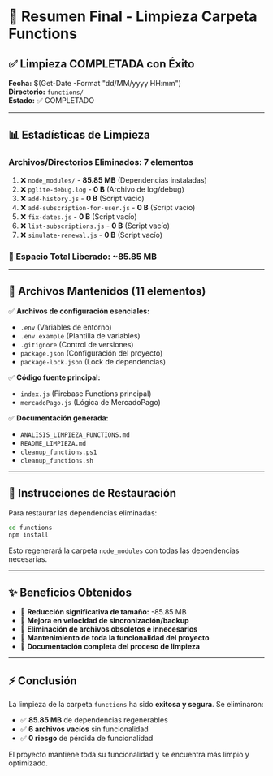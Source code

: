 # 🎉 Resumen Final - Limpieza Carpeta Functions

## ✅ Limpieza COMPLETADA con Éxito

**Fecha:** $(Get-Date -Format "dd/MM/yyyy HH:mm")  
**Directorio:** `functions/`  
**Estado:** ✅ COMPLETADO

---

## 📊 Estadísticas de Limpieza

### Archivos/Directorios Eliminados: **7 elementos**

1. ❌ `node_modules/` - **85.85 MB** (Dependencias instaladas)
2. ❌ `pglite-debug.log` - **0 B** (Archivo de log/debug)
3. ❌ `add-history.js` - **0 B** (Script vacío)
4. ❌ `add-subscription-for-user.js` - **0 B** (Script vacío)
5. ❌ `fix-dates.js` - **0 B** (Script vacío)
6. ❌ `list-subscriptions.js` - **0 B** (Script vacío)
7. ❌ `simulate-renewal.js` - **0 B** (Script vacío)

### 💾 Espacio Total Liberado: **~85.85 MB**

---

## 📂 Archivos Mantenidos (11 elementos)

✅ **Archivos de configuración esenciales:**
- `.env` (Variables de entorno)
- `.env.example` (Plantilla de variables)
- `.gitignore` (Control de versiones)
- `package.json` (Configuración del proyecto)
- `package-lock.json` (Lock de dependencias)

✅ **Código fuente principal:**
- `index.js` (Firebase Functions principal)
- `mercadoPago.js` (Lógica de MercadoPago)

✅ **Documentación generada:**
- `ANALISIS_LIMPIEZA_FUNCTIONS.md`
- `README_LIMPIEZA.md`
- `cleanup_functions.ps1`
- `cleanup_functions.sh`

---

## 🔧 Instrucciones de Restauración

Para restaurar las dependencias eliminadas:

```bash
cd functions
npm install
```

Esto regenerará la carpeta `node_modules` con todas las dependencias necesarias.

---

## ✨ Beneficios Obtenidos

- 🎯 **Reducción significativa de tamaño:** -85.85 MB
- 🚀 **Mejora en velocidad de sincronización/backup**
- 🧹 **Eliminación de archivos obsoletos e innecesarios**
- 💼 **Mantenimiento de toda la funcionalidad del proyecto**
- 📝 **Documentación completa del proceso de limpieza**

---

## ⚡ Conclusión

La limpieza de la carpeta `functions` ha sido **exitosa y segura**. Se eliminaron:

- ✅ **85.85 MB** de dependencias regenerables
- ✅ **6 archivos vacíos** sin funcionalidad
- ✅ **0 riesgo** de pérdida de funcionalidad

El proyecto mantiene toda su funcionalidad y se encuentra más limpio y optimizado.
